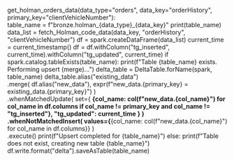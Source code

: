  get_holman_orders_data(data_type="orders", data_key="orderHistory", primary_key="clientVehicleNumber"):  
    table_name = f"bronze.holman_{data_type}_{data_key}"
    print(table_name)
    data_list = fetch_Holman_code_data(data_key, "orderHistory", "clientVehicleNumber")
    df = spark.createDataFrame(data_list)
    current_time = current_timestamp()
    df = df.withColumn("tg_inserted", current_time).withColumn("tg_updated", current_time)
    if spark.catalog.tableExists(table_name):
        print(f"Table {table_name} exists. Performing upsert (merge)...")
        delta_table = DeltaTable.forName(spark, table_name)
        delta_table.alias("existing_data") \
            .merge(
                df.alias("new_data"), expr(f"new_data.{primary_key} = existing_data.{primary_key}")
            ) \
            .whenMatchedUpdate(
                set={
                    **{col_name: col(f"new_data.{col_name}") for col_name in df.columns if col_name != primary_key and col_name != "tg_inserted"},
                    "tg_updated": current_time
                }
            ) \
            .whenNotMatchedInsert(
                values={**{col_name: col(f"new_data.{col_name}") for col_name in df.columns}}
            ) \
            .execute()
        print(f"Upsert completed for {table_name}")
    else:
        print(f"Table does not exist, creating new table {table_name}")
        df.write.format("delta").saveAsTable(table_name)
